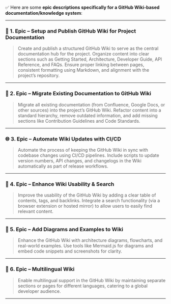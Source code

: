 ✅ Here are some **epic descriptions specifically for a GitHub Wiki-based documentation/knowledge system**:

---

### 🧩 1. **Epic – Setup and Publish GitHub Wiki for Project Documentation**

> Create and publish a structured GitHub Wiki to serve as the central documentation hub for the project. Organize content into clear sections such as Getting Started, Architecture, Developer Guide, API Reference, and FAQs. Ensure proper linking between pages, consistent formatting using Markdown, and alignment with the project’s repository.

---

### 📖 2. **Epic – Migrate Existing Documentation to GitHub Wiki**

> Migrate all existing documentation (from Confluence, Google Docs, or other sources) into the project’s GitHub Wiki. Refactor content into a standard hierarchy, remove outdated information, and add missing sections like Contribution Guidelines and Code Standards.

---

### 🌐 3. **Epic – Automate Wiki Updates with CI/CD**

> Automate the process of keeping the GitHub Wiki in sync with codebase changes using CI/CD pipelines. Include scripts to update version numbers, API changes, and changelogs in the Wiki automatically as part of release workflows.

---

### 🧭 4. **Epic – Enhance Wiki Usability & Search**

> Improve the usability of the GitHub Wiki by adding a clear table of contents, tags, and backlinks. Integrate a search functionality (via a browser extension or hosted mirror) to allow users to easily find relevant content.

---

### 🧪 5. **Epic – Add Diagrams and Examples to Wiki**

> Enhance the GitHub Wiki with architecture diagrams, flowcharts, and real-world examples. Use tools like Mermaid.js for diagrams and embed code snippets and screenshots for clarity.

---

### 🚀 6. **Epic – Multilingual Wiki**

> Enable multilingual support in the GitHub Wiki by maintaining separate sections or pages for different languages, catering to a global developer audience.

---
